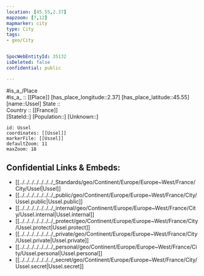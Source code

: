 ```yaml
---
location: [45.55,2.37] 
mapzoom: [7,12] 
mapmarker: city 
type: City
tags:
- geo/City


SpocWebEntityId: 35132
isDeleted: false
confidential: public

---
```

#is_a_/Place  
#is_a_ :: [[Place]] 
[has_place_longitude::2.37] 
[has_place_latitude::45.55] 
[name::Ussel] 
State ::  
Country :: [[France]]  
[StateId::] 
[Population::] 
[Unknown::] 


```leaflet
id: Ussel
coordinates: [[Ussel]] 
markerFile: [[Ussel]] 
defaultZoom: 11 
maxZoom: 18
```


## Confidential Links & Embeds: 
- [[../../../../../../../_Standards/geo/Continent/Europe/Europe~West/France/City/Ussel|Ussel]] 
- [[../../../../../../../_public/geo/Continent/Europe/Europe~West/France/City/Ussel.public|Ussel.public]] 
- [[../../../../../../../_internal/geo/Continent/Europe/Europe~West/France/City/Ussel.internal|Ussel.internal]] 
- [[../../../../../../../_protect/geo/Continent/Europe/Europe~West/France/City/Ussel.protect|Ussel.protect]] 
- [[../../../../../../../_private/geo/Continent/Europe/Europe~West/France/City/Ussel.private|Ussel.private]] 
- [[../../../../../../../_personal/geo/Continent/Europe/Europe~West/France/City/Ussel.personal|Ussel.personal]] 
- [[../../../../../../../_secret/geo/Continent/Europe/Europe~West/France/City/Ussel.secret|Ussel.secret]] 
